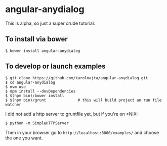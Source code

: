 angular-anydialog
=================

This is alpha, so just a super crude tutorial.

To install via bower
--------------------

    $ bower install angular-anydialog

To develop or launch examples
-----------------------------

    $ git clone https://github.com/karolmajta/angular-anydialog.git
    $ cd angular-anydialog
    $ nvm use
    $ npm install --devDependencies
    $ $(npm bin)/bower install
    $ $(npm bin)/grunt              # this will build project an run file watcher

I did not add a http server to gruntfile yet, but if you're on *NIX:

    $ python -m SimpleHTTPServer

Then in your browser go to `http://localhost:8000/examples/` and choose the
one you want.